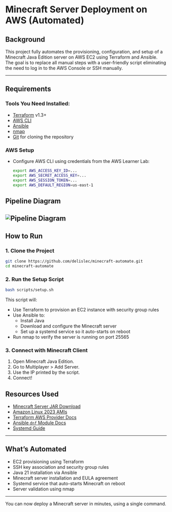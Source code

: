 # Minecraft Server Deployment on AWS (Automated)

## Background
This project fully automates the provisioning, configuration, and setup of a Minecraft Java Edition server on AWS EC2 using Terraform and Ansible. The goal is to replace all manual steps with a user-friendly script eliminating the need to log in to the AWS Console or SSH manually.

---

## Requirements

### Tools You Need Installed:
- [Terraform](https://developer.hashicorp.com/terraform/downloads) v1.3+
- [AWS CLI](https://docs.aws.amazon.com/cli/latest/userguide/install-cliv2.html)
- [Ansible](https://docs.ansible.com/ansible/latest/installation_guide/intro_installation.html)
- [nmap](https://nmap.org/download.html)
- [Git](https://git-scm.com/downloads) for cloning the repository

### AWS Setup
- Configure AWS CLI using credentials from the AWS Learner Lab:
  ```bash
  export AWS_ACCESS_KEY_ID=...
  export AWS_SECRET_ACCESS_KEY=...
  export AWS_SESSION_TOKEN=...
  export AWS_DEFAULT_REGION=us-east-1
  ```

## Pipeline Diagram
![Pipeline Diagram](https://github.com/delislec/minecraft-automate/blob/main/Pipeline.png)
---

## How to Run

### 1. Clone the Project
```bash
git clone https://github.com/delislec/minecraft-automate.git
cd minecraft-automate
```

### 2. Run the Setup Script
```bash
bash scripts/setup.sh
```

This script will:
- Use Terraform to provision an EC2 instance with security group rules
- Use Ansible to:
  - Install Java
  - Download and configure the Minecraft server
  - Set up a systemd service so it auto-starts on reboot
- Run nmap to verify the server is running on port 25565

### 3. Connect with Minecraft Client
1. Open Minecraft Java Edition.
2. Go to Multiplayer > Add Server.
3. Use the IP printed by the script.
4. Connect!

## Resources Used
- [Minecraft Server JAR Download](https://www.minecraft.net/en-us/download/server)
- [Amazon Linux 2023 AMIs](https://docs.aws.amazon.com/linux/al2023/release-notes/relnotes.html)
- [Terraform AWS Provider Docs](https://registry.terraform.io/providers/hashicorp/aws/latest/docs)
- [Ansible `dnf` Module Docs](https://docs.ansible.com/ansible/latest/collections/ansible/builtin/dnf_module.html)
- [Systemd Guide](https://wiki.archlinux.org/title/systemd)

---

## What’s Automated
- EC2 provisioning using Terraform
- SSH key association and security group rules
- Java 21 installation via Ansible
- Minecraft server installation and EULA agreement
- Systemd service that auto-starts Minecraft on reboot
- Server validation using nmap

---

You can now deploy a Minecraft server in minutes, using a single command.
